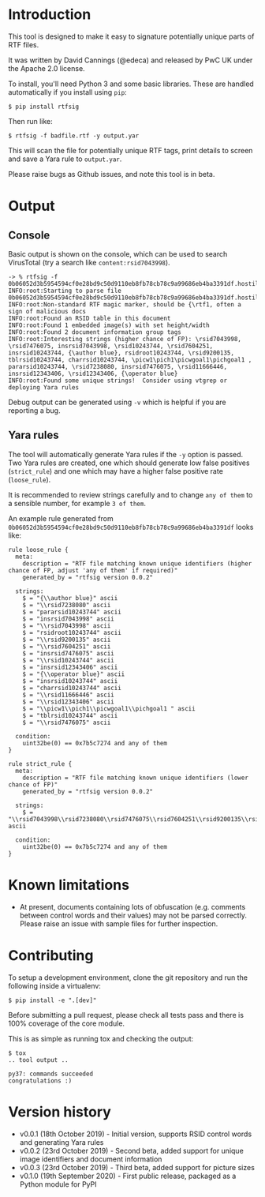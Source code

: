 # Introduction

This tool is designed to make it easy to signature potentially unique parts of RTF files.

It was written by David Cannings (@edeca) and released by PwC UK under the Apache 2.0 license.  

To install, you'll need Python 3 and some basic libraries. These are handled automatically if you install using `pip`:

    $ pip install rtfsig

Then run like:

    $ rtfsig -f badfile.rtf -y output.yar

This will scan the file for potentially unique RTF tags, print details to screen and save a Yara rule to `output.yar`.

Please raise bugs as Github issues, and note this tool is in beta.

# Output

## Console

Basic output is shown on the console, which can be used to search VirusTotal (try a search like `content:rsid7043998`).

    -> % rtfsig -f 0b06052d3b5954594cf0e28bd9c50d9110eb8fb78cb78c9a99686eb4ba3391df.hostile
    INFO:root:Starting to parse file 0b06052d3b5954594cf0e28bd9c50d9110eb8fb78cb78c9a99686eb4ba3391df.hostile
    INFO:root:Non-standard RTF magic marker, should be {\rtf1, often a sign of malicious docs
    INFO:root:Found an RSID table in this document
    INFO:root:Found 1 embedded image(s) with set height/width
    INFO:root:Found 2 document information group tags
    INFO:root:Interesting strings (higher chance of FP): \rsid7043998, \rsid7476075, insrsid7043998, \rsid10243744, \rsid7604251, insrsid10243744, {\author blue}, rsidroot10243744, \rsid9200135, tblrsid10243744, charrsid10243744, \picw1\pich1\picwgoal1\pichgoal1 , pararsid10243744, \rsid7238080, insrsid7476075, \rsid11666446, insrsid12343406, \rsid12343406, {\operator blue}
    INFO:root:Found some unique strings!  Consider using vtgrep or deploying Yara rules

Debug output can be generated using `-v` which is helpful if you are reporting a bug.

## Yara rules

The tool will automatically generate Yara rules if the `-y` option is passed.  Two Yara rules are created, one which should generate low false positives (`strict_rule`) and one which may have a higher false positive rate (`loose_rule`).

It is recommended to review strings carefully and to change `any of them` to a sensible number, for example `3 of them`.

An example rule generated from `0b06052d3b5954594cf0e28bd9c50d9110eb8fb78cb78c9a99686eb4ba3391df` looks like:

    rule loose_rule {
      meta:
        description = "RTF file matching known unique identifiers (higher chance of FP, adjust 'any of them' if required)"
        generated_by = "rtfsig version 0.0.2"

      strings:
        $ = "{\\author blue}" ascii
        $ = "\\rsid7238080" ascii
        $ = "pararsid10243744" ascii
        $ = "insrsid7043998" ascii
        $ = "\\rsid7043998" ascii
        $ = "rsidroot10243744" ascii
        $ = "\\rsid9200135" ascii
        $ = "\\rsid7604251" ascii
        $ = "insrsid7476075" ascii
        $ = "\\rsid10243744" ascii
        $ = "insrsid12343406" ascii
        $ = "{\\operator blue}" ascii
        $ = "insrsid10243744" ascii
        $ = "charrsid10243744" ascii
        $ = "\\rsid11666446" ascii
        $ = "\\rsid12343406" ascii
        $ = "\\picw1\\pich1\\picwgoal1\\pichgoal1 " ascii
        $ = "tblrsid10243744" ascii
        $ = "\\rsid7476075" ascii

      condition:
        uint32be(0) == 0x7b5c7274 and any of them
    }

    rule strict_rule {
      meta:
        description = "RTF file matching known unique identifiers (lower chance of FP)"
        generated_by = "rtfsig version 0.0.2"

      strings:
        $ = "\\rsid7043998\\rsid7238080\\rsid7476075\\rsid7604251\\rsid9200135\\rsid10243744\\rsid11666446\\rsid12343406" ascii

      condition:
        uint32be(0) == 0x7b5c7274 and any of them
    }
    
# Known limitations

* At present, documents containing lots of obfuscation (e.g. comments between control words and their values) may 
not be parsed correctly. Please raise an issue with sample files for further inspection.

# Contributing

To setup a development environment, clone the git repository and run the following inside a virtualenv:

    $ pip install -e ".[dev]"

Before submitting a pull request, please check all tests pass and there is 100% coverage of the core module.

This is as simple as running tox and checking the output:

    $ tox
    .. tool output ..
    
    py37: commands succeeded
    congratulations :)

# Version history

* v0.0.1 (18th October 2019) - Initial version, supports RSID control words and generating Yara rules
* v0.0.2 (23rd October 2019) - Second beta, added support for unique image identifiers and document information
* v0.0.3 (23rd October 2019) - Third beta, added support for picture sizes
* v0.1.0 (19th September 2020) - First public release, packaged as a Python module for PyPI
